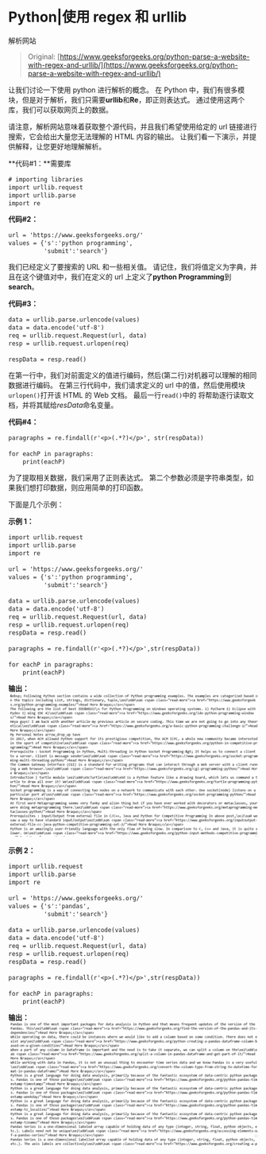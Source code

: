 # Python|使用 regex 和 urllib

解析网站

> Original: [https://www.geeksforgeeks.org/python-parse-a-website-with-regex-and-urllib/](https://www.geeksforgeeks.org/python-parse-a-website-with-regex-and-urllib/)

让我们讨论一下使用 python 进行解析的概念。 在 Python 中，我们有很多模块，但是对于解析，我们只需要**urllib**和**Re**，即正则表达式。 通过使用这两个库，我们可以获取网页上的数据。

请注意，解析网站意味着获取整个源代码，并且我们希望使用给定的 url 链接进行搜索，它会给出大量您无法理解的 HTML 内容的输出。 让我们看一下演示，并提供解释，让您更好地理解解析。

**代码#1：**需要库

```
# importing libraries
import urllib.request
import urllib.parse
import re
```

**代码#2：**

```
url = 'https://www.geeksforgeeks.org/'
values = {'s':'python programming',
          'submit':'search'}
```

我们已经定义了要搜索的 URL 和一些相关值。 请记住，我们将值定义为字典，并且在这个键值对中，我们在定义的 url 上定义了**python Programming**到**search**。

**代码#3：**

```
data = urllib.parse.urlencode(values)        
data = data.encode('utf-8')                  
req = urllib.request.Request(url, data)      
resp = urllib.request.urlopen(req)    

respData = resp.read()                      
```

在第一行中，我们对前面定义的值进行编码，然后(第二行)对机器可以理解的相同数据进行编码。
在第三行代码中，我们请求定义的 url 中的值，然后使用模块`urlopen()`打开该 HTML 的 Web 文档。 最后一行`read()`中的
将帮助逐行读取文档，并将其赋给*resData*命名变量。

**代码#4：**

```
paragraphs = re.findall(r'<p>(.*?)</p>', str(respData))

for eachP in paragraphs:
    print(eachP)
```

为了提取相关数据，我们采用了正则表达式。 第二个参数必须是字符串类型，如果我们想打印数据，则应用简单的打印函数。

下面是几个示例：

**示例 1：**

```
import urllib.request
import urllib.parse
import re

url = 'https://www.geeksforgeeks.org/'
values = {'s':'python programming',
          'submit':'search'}

data = urllib.parse.urlencode(values)
data = data.encode('utf-8')
req = urllib.request.Request(url, data)
resp = urllib.request.urlopen(req)
respData = resp.read()

paragraphs = re.findall(r'<p>(.*?)</p>',str(respData))

for eachP in paragraphs:
    print(eachP)
```

**输出：**
![](img/36733ede0bc48e2d54b63636e67fb989.png)

**示例 2：**

```
import urllib.request
import urllib.parse
import re

url = 'https://www.geeksforgeeks.org/'
values = {'s':'pandas',
          'submit':'search'}

data = urllib.parse.urlencode(values)
data = data.encode('utf-8')
req = urllib.request.Request(url, data)
resp = urllib.request.urlopen(req)
respData = resp.read()

paragraphs = re.findall(r'<p>(.*?)</p>',str(respData))

for eachP in paragraphs:
    print(eachP)
```

**输出：**
![](img/74575e47e0c8e74f4d73ff1e39bf92f5.png)